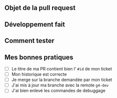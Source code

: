 ## Objet de la pull request

<!-- [<identifiant-ticket>](https://app.clickup.com/t/identifiant-ticket) -->

## Développement fait

## Comment tester

## Mes bonnes pratiques

- [ ] Le titre de ma PR contient bien l' `#id` de mon ticket<br>
- [ ] Mon historique est correcte <br>
- [ ] Je merge sur la branche demandée par mon ticket <br>
- [ ] J'ai mis à jour ma branche avec la remote `g4-dev`<br>
- [ ] J'ai bien enlevé les commandes de debuggage

<!-- Pour cocher: [x] -->